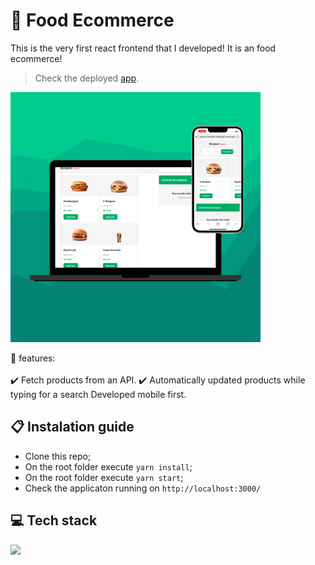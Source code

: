 # 🍟 Food Ecommerce

This is the very first react frontend that I developed!  It is an food ecommerce!

> Check the deployed [app](https://burger-ecommerce.vercel.app/).
<img src="./src/assets/burger-ecommerce.png" />

💭 features:\
\
:heavy_check_mark: Fetch products from an API.
:heavy_check_mark: Automatically updated products while typing for a search
Developed mobile first.

## 📋 Instalation guide

- Clone this repo;
- On the root folder execute `yarn install`;
- On the root folder execute `yarn start`;
- Check the applicaton running on `http://localhost:3000/`

## 💻 Tech stack

  <img src="https://img.shields.io/badge/React-20232A?style=for-the-badge&logo=react&logoColor=61DAFB" />
  

